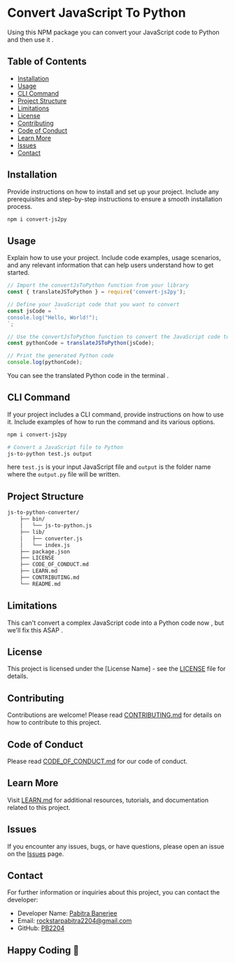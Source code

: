 # Convert JavaScript To Python

Using this NPM package you can convert your JavaScript code to Python and then use it .

## Table of Contents

- [Installation](#installation)
- [Usage](#usage)
- [CLI Command](#cli-command)
- [Project Structure](#project-structure)
- [Limitations](#limitations)
- [License](#license)
- [Contributing](#contributing)
- [Code of Conduct](#code-of-conduct)
- [Learn More](#learn-more)
- [Issues](#issues)
- [Contact](#contact)

## Installation

Provide instructions on how to install and set up your project. Include any prerequisites and step-by-step instructions to ensure a smooth installation process.

```bash
npm i convert-js2py
```

## Usage

Explain how to use your project. Include code examples, usage scenarios, and any relevant information that can help users understand how to get started.

```javascript
// Import the convertJsToPython function from your library
const { translateJSToPython } = require('convert-js2py');

// Define your JavaScript code that you want to convert
const jsCode = `
console.log("Hello, World!");
`;

// Use the convertJsToPython function to convert the JavaScript code to Python
const pythonCode = translateJSToPython(jsCode);

// Print the generated Python code
console.log(pythonCode);
```
You can see the translated Python code in the terminal .

## CLI Command

If your project includes a CLI command, provide instructions on how to use it. Include examples of how to run the command and its various options.

```bash
npm i convert-js2py

# Convert a JavaScript file to Python
js-to-python test.js output
```
here `test.js` is your input JavaScript file and `output` is the folder name where the `output.py` file will be written.

## Project Structure

``` bash
js-to-python-converter/
    ├── bin/
    │   └── js-to-python.js
    ├── lib/
    │   ├── converter.js
    │   └── index.js
    ├── package.json
    ├── LICENSE
    ├── CODE_OF_CONDUCT.md
    ├── LEARN.md
    ├── CONTRIBUTING.md
    └── README.md
```

## Limitations

This can't convert a complex JavaScript code into a Python code now , but we'll fix this ASAP .

## License

This project is licensed under the [License Name] - see the [LICENSE](https://github.com/PB2204/Convert-JavaScript-To-Python/LICENSE) file for details.

## Contributing

Contributions are welcome! Please read [CONTRIBUTING.md](https://github.com/PB2204/Convert-JavaScript-To-Python/CONTRIBUTING.md) for details on how to contribute to this project.

## Code of Conduct

Please read [CODE_OF_CONDUCT.md](https://github.com/PB2204/Convert-JavaScript-To-Python/CODE_OF_CONDUCT.md) for our code of conduct.

## Learn More

Visit [LEARN.md](https://github.com/PB2204/Convert-JavaScript-To-Python/LEARN.md) for additional resources, tutorials, and documentation related to this project.

## Issues

If you encounter any issues, bugs, or have questions, please open an issue on the [Issues](https://github.com/PB2204/Convert-JavaScript-To-Python/issues) page.

## Contact

For further information or inquiries about this project, you can contact the developer:

- Developer Name: [Pabitra Banerjee](https://pabitrabanerjee.me)
- Email: [rockstarpabitra2204@gmail.com](mailto:rockstarpabitra2204@gmail.com)
- GitHub: [PB2204](https://github.com/PB2204)

## Happy Coding 🚀